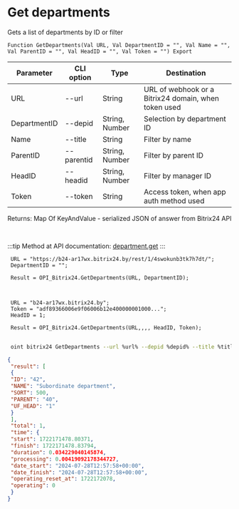 ﻿---
sidebar_position: 3
---

# Get departments
 Gets a list of departments by ID or filter



`Function GetDepartments(Val URL, Val DepartmentID = "", Val Name = "", Val ParentID = "", Val HeadID = "", Val Token = "") Export`

 | Parameter | CLI option | Type | Destination |
 |-|-|-|-|
 | URL | --url | String | URL of webhook or a Bitrix24 domain, when token used |
 | DepartmentID | --depid | String, Number | Selection by department ID |
 | Name | --title | String | Filter by name |
 | ParentID | --parentid | String, Number | Filter by parent ID |
 | HeadID | --headid | String, Number | Filter by manager ID |
 | Token | --token | String | Access token, when app auth method used |

 
 Returns: Map Of KeyAndValue - serialized JSON of answer from Bitrix24 API

<br/>

:::tip
Method at API documentation: [department.get](https://dev.1c-bitrix.ru/rest_help/departments/department_get.php)
:::
<br/>


```bsl title="Code example"
 URL = "https://b24-ar17wx.bitrix24.by/rest/1/4swokunb3tk7h7dt/";
 DepartmentID = "";
 
 Result = OPI_Bitrix24.GetDepartments(URL, DepartmentID);
 
 
 
 URL = "b24-ar17wx.bitrix24.by";
 Token = "adf89366006e9f06006b12e400000001000...";
 HeadID = 1;
 
 Result = OPI_Bitrix24.GetDepartments(URL,,,, HeadID, Token);
```
	


```sh title="CLI command example"
 
 oint bitrix24 GetDepartments --url %url% --depid %depid% --title %title% --parentid %parentid% --headid %headid% --token %token%

```

```json title="Result"
{
 "result": [
 {
 "ID": "42",
 "NAME": "Subordinate department",
 "SORT": 500,
 "PARENT": "40",
 "UF_HEAD": "1"
 }
 ],
 "total": 1,
 "time": {
 "start": 1722171478.80371,
 "finish": 1722171478.83794,
 "duration": 0.034229040145874,
 "processing": 0.00419092178344727,
 "date_start": "2024-07-28T12:57:58+00:00",
 "date_finish": "2024-07-28T12:57:58+00:00",
 "operating_reset_at": 1722172078,
 "operating": 0
 }
}
```
